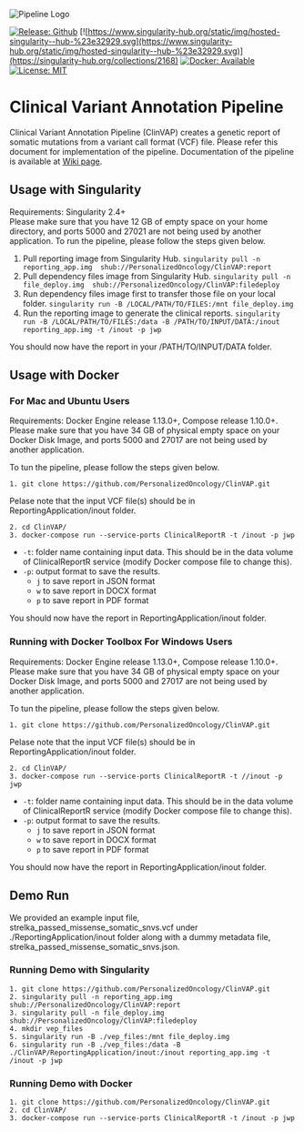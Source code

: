 ![Pipeline Logo](https://github.com/sbilge/ClinVAP/blob/master/doc/logo.jpeg)

[![Release: Github](https://img.shields.io/github/release/PersonalizedOncology/ClinicalReportingPipeline.svg)](https://github.com/PersonalizedOncology/ClinVAP/releases)
[![https://www.singularity-hub.org/static/img/hosted-singularity--hub-%23e32929.svg](https://www.singularity-hub.org/static/img/hosted-singularity--hub-%23e32929.svg)](https://singularity-hub.org/collections/2168)
[![Docker: Available](https://img.shields.io/badge/hosted-docker--hub-blue.svg)](https://cloud.docker.com/u/personalizedoncology/repository/list)
[![License: MIT](https://img.shields.io/badge/License-MIT-yellow.svg)](https://opensource.org/licenses/MIT)  

# Clinical Variant Annotation Pipeline

Clinical Variant Annotation Pipeline (ClinVAP) creates a genetic report of somatic mutations from a variant call format (VCF) file. Please refer this document for implementation of the pipeline. Documentation of the pipeline is available at [Wiki page](https://github.com/PersonalizedOncology/ClinVAP/wiki). 

## Usage with Singularity

Requirements: Singularity 2.4+  
Please make sure that you have 12 GB of empty space on your home directory, and ports 5000 and 27021 are not being used by another application.
To run the pipeline, please follow the steps given below. 

1. Pull reporting image from Singularity Hub.
 `singularity pull -n reporting_app.img  shub://PersonalizedOncology/ClinVAP:report` 
2. Pull dependency files image from Singularity Hub. 
`singularity pull -n file_deploy.img  shub://PersonalizedOncology/ClinVAP:filedeploy`
3. Run dependency files image first to transfer those file on your local folder. 
 `singularity run -B /LOCAL/PATH/TO/FILES:/mnt file_deploy.img`
4. Run the reporting image to generate the clinical reports. 
`singularity run -B /LOCAL/PATH/TO/FILES:/data -B /PATH/TO/INPUT/DATA:/inout reporting_app.img -t /inout -p jwp`

You should now have the report in your /PATH/TO/INPUT/DATA folder.

## Usage with Docker

### For Mac and Ubuntu Users

Requirements: Docker Engine release 1.13.0+, Compose release 1.10.0+.  
Please make sure that you have 34 GB of physical empty space on your Docker Disk Image, and ports 5000 and 27017 are not being used by another application.

To tun the pipeline, please follow the steps given below. 

```
1. git clone https://github.com/PersonalizedOncology/ClinVAP.git
```
Pelase note that the input VCF file(s) should be in ReportingApplication/inout folder.

```
2. cd ClinVAP/
3. docker-compose run --service-ports ClinicalReportR -t /inout -p jwp

```
* `-t`: folder name containing input data. This should be in the data volume of ClinicalReportR service (modify Docker compose file to change this).
* `-p`: output format to save the results.
	* `j` to save report in JSON format
	* `w` to save report in DOCX format
	* `p` to save report in PDF format

You should now have the report in ReportingApplication/inout folder.

### Running with Docker Toolbox For Windows Users 

Requirements: Docker Engine release 1.13.0+, Compose release 1.10.0+.  
Please make sure that you have 34 GB of physical empty space on your Docker Disk Image, and ports 5000 and 27017 are not being used by another application.

To tun the pipeline, please follow the steps given below. 

```
1. git clone https://github.com/PersonalizedOncology/ClinVAP.git
```
Pelase note that the input VCF file(s) should be in ReportingApplication/inout folder.

```
2. cd ClinVAP/
3. docker-compose run --service-ports ClinicalReportR -t //inout -p jwp

```
* `-t`: folder name containing input data. This should be in the data volume of ClinicalReportR service (modify Docker compose file to change this).
* `-p`: output format to save the results.
	* `j` to save report in JSON format
	* `w` to save report in DOCX format
	* `p` to save report in PDF format

You should now have the report in ReportingApplication/inout folder.



## Demo Run
We provided an example input file, strelka\_passed\_missense\_somatic\_snvs.vcf under ./ReportingApplication/inout folder along with a dummy metadata file, strelka\_passed\_missense\_somatic\_snvs.json.  

### Running Demo with Singularity
```
1. git clone https://github.com/PersonalizedOncology/ClinVAP.git
2. singularity pull -n reporting_app.img  shub://PersonalizedOncology/ClinVAP:report
3. singularity pull -n file_deploy.img  shub://PersonalizedOncology/ClinVAP:filedeploy
4. mkdir vep_files
5. singularity run -B ./vep_files:/mnt file_deploy.img
6. singularity run -B ./vep_files:/data -B ./ClinVAP/ReportingApplication/inout:/inout reporting_app.img -t /inout -p jwp

```
### Running Demo with Docker

```
1. git clone https://github.com/PersonalizedOncology/ClinVAP.git
2. cd ClinVAP/
3. docker-compose run --service-ports ClinicalReportR -t /inout -p jwp

```
